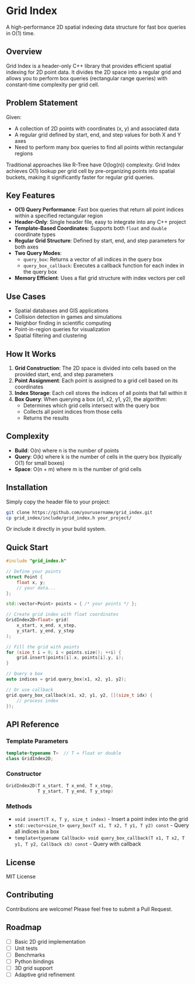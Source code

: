 # Grid Index

A high-performance 2D spatial indexing data structure for fast box queries in O(1) time.

## Overview

Grid Index is a header-only C++ library that provides efficient spatial indexing for 2D point data. It divides the 2D space into a regular grid and allows you to perform box queries (rectangular range queries) with constant-time complexity per grid cell.

## Problem Statement

Given:
- A collection of 2D points with coordinates (x, y) and associated data
- A regular grid defined by start, end, and step values for both X and Y axes
- Need to perform many box queries to find all points within rectangular regions

Traditional approaches like R-Tree have O(log(n)) complexity. Grid Index achieves O(1) lookup per grid cell by pre-organizing points into spatial buckets, making it significantly faster for regular grid queries.

## Key Features

- **O(1) Query Performance**: Fast box queries that return all point indices within a specified rectangular region
- **Header-Only**: Single header file, easy to integrate into any C++ project
- **Template-Based Coordinates**: Supports both `float` and `double` coordinate types
- **Regular Grid Structure**: Defined by start, end, and step parameters for both axes
- **Two Query Modes**:
  - `query_box`: Returns a vector of all indices in the query box
  - `query_box_callback`: Executes a callback function for each index in the query box
- **Memory Efficient**: Uses a flat grid structure with index vectors per cell

## Use Cases

- Spatial databases and GIS applications
- Collision detection in games and simulations
- Neighbor finding in scientific computing
- Point-in-region queries for visualization
- Spatial filtering and clustering

## How It Works

1. **Grid Construction**: The 2D space is divided into cells based on the provided start, end, and step parameters
2. **Point Assignment**: Each point is assigned to a grid cell based on its coordinates
3. **Index Storage**: Each cell stores the indices of all points that fall within it
4. **Box Query**: When querying a box (x1, x2, y1, y2), the algorithm:
   - Determines which grid cells intersect with the query box
   - Collects all point indices from those cells
   - Returns the results

## Complexity

- **Build**: O(n) where n is the number of points
- **Query**: O(k) where k is the number of cells in the query box (typically O(1) for small boxes)
- **Space**: O(n + m) where m is the number of grid cells

## Installation

Simply copy the header file to your project:

```bash
git clone https://github.com/yourusername/grid_index.git
cp grid_index/include/grid_index.h your_project/
```

Or include it directly in your build system.

## Quick Start

```cpp
#include "grid_index.h"

// Define your points
struct Point {
    float x, y;
    // your data...
};

std::vector<Point> points = { /* your points */ };

// Create grid index with float coordinates
GridIndex2D<float> grid(
    x_start, x_end, x_step,
    y_start, y_end, y_step
);

// Fill the grid with points
for (size_t i = 0; i < points.size(); ++i) {
    grid.insert(points[i].x, points[i].y, i);
}

// Query a box
auto indices = grid.query_box(x1, x2, y1, y2);

// Or use callback
grid.query_box_callback(x1, x2, y1, y2, [](size_t idx) {
    // process index
});
```

## API Reference

### Template Parameters
```cpp
template<typename T>  // T = float or double
class GridIndex2D;
```

### Constructor
```cpp
GridIndex2D(T x_start, T x_end, T x_step,
            T y_start, T y_end, T y_step)
```

### Methods
- `void insert(T x, T y, size_t index)` - Insert a point index into the grid
- `std::vector<size_t> query_box(T x1, T x2, T y1, T y2) const` - Query all indices in a box
- `template<typename Callback> void query_box_callback(T x1, T x2, T y1, T y2, Callback cb) const` - Query with callback

## License

MIT License

## Contributing

Contributions are welcome! Please feel free to submit a Pull Request.

## Roadmap

- [ ] Basic 2D grid implementation
- [ ] Unit tests
- [ ] Benchmarks
- [ ] Python bindings
- [ ] 3D grid support
- [ ] Adaptive grid refinement
